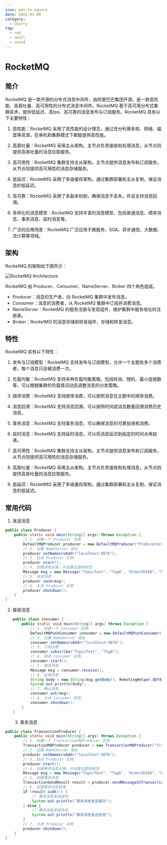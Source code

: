 ```yaml
---
icon: pen-to-square
date: 2022-01-09
category:
  - Cherry
tag:
  - red
  - small
  - round
---
```

# RocketMQ

## 简介

RocketMQ 是一款开源的分布式消息中间件，由阿里巴巴集团开源，是一款高性能、高吞吐量、高可用性的分布式消息中间件。RocketMQ 基于高可用分布式集群技术，提供低延迟、高tps、高可靠的消息发布与订阅服务。RocketMQ 具有以下主要特性：

1. 高性能：RocketMQ 采用了高性能的设计理念，通过充分利用多核、网络、磁盘等资源，在单机和集群模式下都能提供高性能。

2. 高吞吐量：RocketMQ 采用主从架构，主节点负责接收和处理消息，从节点则提供高吞吐量的消息拉取服务。

3. 高可用性：RocketMQ 集群支持主从架构，主节点提供消息发布和订阅服务，从节点则提供高可用性的消息存储服务。

4. 低延迟：RocketMQ 采用了多级缓存架构，通过集群部署和主从复制，保证消息的低延迟。

5. 高可靠：RocketMQ 采用了多副本机制，确保消息不丢失，并且支持消息回溯。

6. 多样化的消息模型：RocketMQ 支持丰富的消息模型，包括普通消息、顺序消息、事务消息、延时消息等。

7. 广泛的应用场景：RocketMQ 广泛应用于微服务、SOA、异步通信、大数据、流计算等领域。

## 架构

RocketMQ 的架构如下图所示：

![RocketMQ Architecture](https://rocketmq.apache.org/docs/images/rocketmq_arch.png)

RocketMQ 由 Producer、Consumer、NameServer、Broker 四个角色组成。

- Producer：消息的生产者，向 RocketMQ 集群中发布消息。
- Consumer：消息的消费者，从 RocketMQ 集群中订阅并消费消息。
- NameServer：RocketMQ 的服务注册与发现组件，维护集群中服务地址的注册表。
- Broker：RocketMQ 的消息存储和转发组件，存储和转发消息。

## 特性

RocketMQ 具有以下特性：

1. 发布与订阅模型：RocketMQ 支持发布与订阅模型，允许一个主题有多个消费者，每个消息只会被消费一次。

2. 负载均衡：RocketMQ 支持多种负载均衡策略，包括轮询、随机、最小连接数等，可以根据集群的负载情况动态调整消息的分发策略。

3. 顺序消费：RocketMQ 支持顺序消费，可以按照消息在主题中的顺序消费。

4. 消息回溯：RocketMQ 支持消息回溯，可以按照时间或消息数量回溯消费历史消息。

5. 事务消息：RocketMQ 支持事务消息，可以确保消息的可靠投递和消费。

6. 延时消息：RocketMQ 支持延时消息，可以将消息延迟到指定的时间点再投递。

7. 高可用性：RocketMQ 集群支持主从架构，主节点提供消息发布和订阅服务，从节点则提供高可用性的消息存储服务。

8. 高吞吐量：RocketMQ 采用主从架构，主节点负责接收和处理消息，从节点则提供高吞吐量的消息拉取服务。

9. 低延迟：RocketMQ 采用了多级缓存架构，通过集群部署和主从复制，保证消息的低延迟。

## 常用代码

1. 发送消息

```java
public class Producer {
    public static void main(String[] args) throws Exception {
        // 1. 创建一个 Producer 实例
        DefaultMQProducer producer = new DefaultMQProducer("ProducerGroupName");
        // 2. 设置 NameServer 地址
        producer.setNamesrvAddr("localhost:9876");
        // 3. 启动 Producer 实例
        producer.start();
        // 4. 创建消息对象，并设置主题和标签
        Message msg = new Message("TopicTest", "TagA", "OrderID188", "Hello world".getBytes(RemotingHelper.DEFAULT_CHARSET));
        // 5. 发送消息
        producer.send(msg);
        // 6. 关闭 Producer 实例
        producer.shutdown();
    }
}
```

2. 接收消息

   ```java
   public class Consumer {
       public static void main(String[] args) throws Exception {
           // 1. 创建一个 Consumer 实例
           DefaultMQPushConsumer consumer = new DefaultMQPushConsumer("ConsumerGroupName");
           // 2. 设置 NameServer 地址
           consumer.setNamesrvAddr("localhost:9876");
           // 3. 订阅主题
           consumer.subscribe("TopicTest", "TagA");
           // 4. 启动 Consumer 实例
           consumer.start();
           // 5. 接收消息
           Message msg = consumer.receive();
           // 6. 处理消息
           String body = new String(msg.getBody(), RemotingHelper.DEFAULT_CHARSET);
           System.out.println(body);
           // 7. 确认消息
           consumer.ack(msg);
           // 8. 关闭 Consumer 实例
           consumer.shutdown();
       }
   }
   ```
   3. 事务消息
```java
public class TransactionProducer {
    public static void main(String[] args) throws Exception {
        // 1. 创建一个 TransactionMQProducer 实例
        TransactionMQProducer producer = new TransactionMQProducer("TransactionProducerGroupName");
        // 2. 设置 NameServer 地址
        producer.setNamesrvAddr("localhost:9876");
        // 3. 启动 Producer 实例
        producer.start();
        // 4. 创建事务消息对象，并设置主题和标签
        Message msg = new Message("TopicTest", "TagA", "OrderID188", "Hello world".getBytes(RemotingHelper.DEFAULT_CHARSET));
        // 5. 创建事务消息
        TransactionSendResult result = producer.sendMessageInTransaction(msg, null);
        // 6. 处理事务消息结果
        if (result.isOk()) {
            // 事务消息发送成功
            System.out.println("事务消息发送成功");
        } else {
            // 事务消息发送失败
            System.out.println("事务消息发送失败");
        }
        // 7. 关闭 Producer 实例
        producer.shutdown();
    }
}
```

